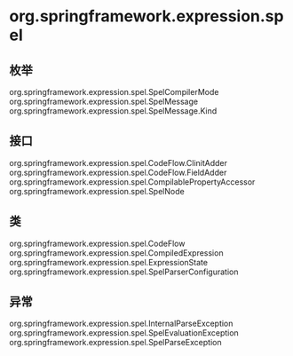 # org.springframework.expression.spel

## 枚举

org.springframework.expression.spel.SpelCompilerMode
org.springframework.expression.spel.SpelMessage
org.springframework.expression.spel.SpelMessage.Kind

## 接口

org.springframework.expression.spel.CodeFlow.ClinitAdder
org.springframework.expression.spel.CodeFlow.FieldAdder
org.springframework.expression.spel.CompilablePropertyAccessor
org.springframework.expression.spel.SpelNode

## 类

org.springframework.expression.spel.CodeFlow
org.springframework.expression.spel.CompiledExpression
org.springframework.expression.spel.ExpressionState
org.springframework.expression.spel.SpelParserConfiguration

## 异常

org.springframework.expression.spel.InternalParseException
org.springframework.expression.spel.SpelEvaluationException
org.springframework.expression.spel.SpelParseException




